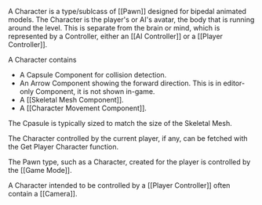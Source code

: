 A Character is a type/sublcass of [[Pawn]] designed for bipedal animated models.
The Character is the player's or AI's avatar, the body that is running around the level.
This is separate from the brain or mind, which is represented by a Controller, either an [[AI Controller]] or a [[Player Controller]].

A Character contains
- A Capsule Component for collision detection.
- An Arrow Component showing the forward direction.
  This is in editor-only Component, it is not shown in-game.
- A [[Skeletal Mesh Component]].
- A [[Character Movement Component]].

The Cpasule is typically sized to match the size of the Skeletal Mesh.

The Character controlled by the current player, if any, can be fetched with the Get Player Character function.

The Pawn type, such as a Character, created for the player is controlled by the [[Game Mode]].

A Character intended to be controlled by a [[Player Controller]] often contain a [[Camera]].
